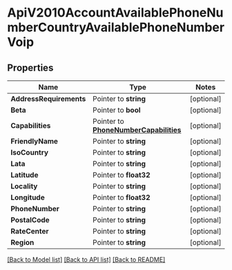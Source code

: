 # ApiV2010AccountAvailablePhoneNumberCountryAvailablePhoneNumberVoip

## Properties
Name | Type | Notes
------------ | ------------- | -------------
**AddressRequirements** | Pointer to **string** | [optional] 
**Beta** | Pointer to **bool** | [optional] 
**Capabilities** | Pointer to [**PhoneNumberCapabilities**](phone_number_capabilities.md) | [optional] 
**FriendlyName** | Pointer to **string** | [optional] 
**IsoCountry** | Pointer to **string** | [optional] 
**Lata** | Pointer to **string** | [optional] 
**Latitude** | Pointer to **float32** | [optional] 
**Locality** | Pointer to **string** | [optional] 
**Longitude** | Pointer to **float32** | [optional] 
**PhoneNumber** | Pointer to **string** | [optional] 
**PostalCode** | Pointer to **string** | [optional] 
**RateCenter** | Pointer to **string** | [optional] 
**Region** | Pointer to **string** | [optional] 

[[Back to Model list]](../README.md#documentation-for-models) [[Back to API list]](../README.md#documentation-for-api-endpoints) [[Back to README]](../README.md)


